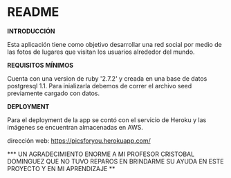 # README

**INTRODUCCIÓN**

Esta aplicación tiene como objetivo desarrollar una red social
por medio de las fotos de lugares que visitan los usuarios
alrededor del mundo.


**REQUISITOS MÍNIMOS**

Cuenta con una version de ruby '2.7.2' y creada en una base de datos
postgresql 1.1. Para inializarla debemos de correr el archivo seed
previamente cargado con datos.

**DEPLOYMENT**

Para el deployment de la app se contó con el servicio de Heroku
y las imágenes se encuentran almacenadas en AWS.

dirección web: https://picsforyou.herokuapp.com/


*** UN AGRADECIMIENTO ENORME A MI PROFESOR CRISTOBAL DOMINGUEZ QUE NO
 TUVO REPAROS EN BRINDARME SU AYUDA EN ESTE PROYECTO Y EN MI APRENDIZAJE **
